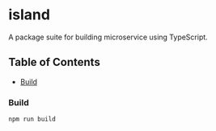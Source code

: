 # island
A package suite for building microservice using TypeScript.

## Table of Contents
- [Build](#build)

### Build
    npm run build
